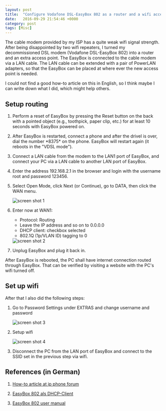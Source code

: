 ```yaml
---
layout: post
title:  "Configure Vodafone DSL-EasyBox 802 as a router and a wifi access point"
date:   2016-09-29 21:54:46 +0000
category: post
tags: [Misc]
---
```


The cable modem provided by my ISP has a quite weak wifi signal strength. After being disappointed by two wifi repeaters, I turned my decommissioned DSL modem (Vodafone DSL-EasyBox 802) into a router and an extra access point. The EasyBox is connected to the cable modem via a LAN cable. The LAN cable can be extended with a pair of PowerLAN adapters, so that the EasyBox can be placed at where ever the new access point is needed.

I could not find a good how-to article on this in English, so I think maybe I can write down what I did, which might help others.

## Setup routing

1. Perform a reset of EasyBox by pressing the Reset button on the back with a pointed object (e.g., toothpick, paper clip, etc.) for at least 10 seconds with EasyBox powered on.

2. After EasyBox is restarted, connect a phone and after the drivel is over, dial the number \*8375\* on the phone. EasyBox will restart again (it reboots in the "VDSL mode").

3. Connect a LAN cable from the modem to the LAN1 port of EasyBox, and connect your PC via a LAN cable to another LAN port of EasyBox.

4. Enter the address 192.168.2.1 in the browser and login with the username root and password 123456.

5. Select Open Mode, click Next (or Continue), go to DATA, then click the WAN menu.

    <img src="https://user-images.githubusercontent.com/15970333/32409768-84c92cc8-c1b2-11e7-9309-428c99da8cac.png" alt="screen shot 1">

6. Enter now at WAN1:

    * Protocol: Routing
    * Leave the IP address and so on to 0.0.0.0
    * DHCP client: checkbox selected
    * 802.1Q (1p/VLAN ID) tagging to 0

    <img src="https://user-images.githubusercontent.com/15970333/32409829-b7706960-c1b3-11e7-9ad9-f287338ca0cf.png" alt="screen shot 2">

7. Unplug EasyBox and plug it back in.

After EasyBox is rebooted, the PC shall have internet connection routed through EasyBox. That can be verified by visiting a website with the PC's wifi turned off.

## Set up wifi

After that I also did the following steps:

1. Go to Password Settings under EXTRAS and change username and password

    <img src="https://user-images.githubusercontent.com/15970333/32409836-0041bb6c-c1b4-11e7-829a-b589295449be.png" alt="screen shot 3">

2. Setup wifi

    <img src="https://user-images.githubusercontent.com/15970333/32409844-4d9060bc-c1b4-11e7-9ce5-02c96a076fe7.png" alt="screen shot 4">

3. Disconnect the PC from the LAN port of EasyBox and connect to the SSID set in the previous step via wifi.

## References (in German)

1. [How-to article at ip phone forum](https://www.ip-phone-forum.de/showthread.php?t=222367)

2. [EasyBox 802 als DHCP-Client](https://thomasheinz.net/EasyBox-802-als-dhcp-client-internet-uber-lan1/)

3. [EasyBox 802 user manual](https://dsl.vodafone.de/hilfe/files/vfksc/pdf/VF_EasyBox_802_CD-MANUAL_Release_update_April_4_2009.pdf)
